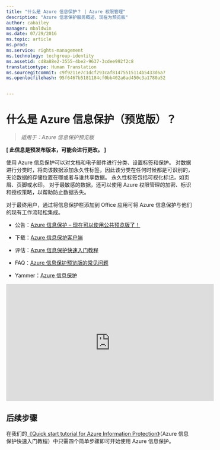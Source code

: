```yaml
---
title: "什么是 Azure 信息保护？ | Azure 权限管理"
description: "Azure 信息保护服务概述，现在为预览版"
author: cabailey
manager: mbaldwin
ms.date: 07/29/2016
ms.topic: article
ms.prod: 
ms.service: rights-management
ms.technology: techgroup-identity
ms.assetid: cd8a88e2-3555-4be2-9637-3cdee992f2c8
translationtype: Human Translation
ms.sourcegitcommit: c9f9211e7c1dcf293caf81475515114b5433d6a7
ms.openlocfilehash: 95f6467b5181184cf0bb402a6ad450c3a1780a52


---
```


# 什么是 Azure 信息保护（预览版）？

>*适用于：Azure 信息保护预览版*

**[ 此信息是预发布版本，可能会进行更改。 ]**

使用 Azure 信息保护可以对文档和电子邮件进行分类、设置标签和保护。 对数据进行分类时，将向该数据添加永久性标签，因此该分类在任何时候都是可识别的，无论数据的存储位置在哪或者与谁共享数据。 永久性标签包括可视化标记，如页眉、页脚或水印。 对于最敏感的数据，还可以使用 Azure 权限管理的加密、标识和授权策略，以帮助防止数据丢失。 

对于最终用户，通过将信息保护栏添加到 Office 应用可将 Azure 信息保护与他们的现有工作流轻松集成。 

- 公告：[Azure 信息保护 – 现在可以使用公共预览版了！](https://blogs.technet.microsoft.com/enterprisemobility/2016/07/12/azure-information-protection-public-preview-available-now/)

- 下载：[Azure 信息保护客户端](https://www.microsoft.com/en-us/download/details.aspx?id=53018)

- 评估：[Azure 信息保护快速入门教程](infoprotect-quick-start-tutorial.md) 

- FAQ：[Azure 信息保护预览版的常见问题](faq.md)

- Yammer：[Azure 信息保护](https://www.yammer.com/askipteam/#/threads/inGroup?type=in_group&feedId=8652489&view=all)


<iframe width="560" height="315" src="https://www.youtube.com/embed/N9Ip0m6d3G0" frameborder="0" allowfullscreen></iframe>

## 后续步骤

在我们的[《Quick start tutorial for Azure Information Protection》](infoprotect-quick-start-tutorial.md)（Azure 信息保护快速入门教程）中只需四个简单步骤即可开始使用 Azure 信息保护。


<!--HONumber=Aug16_HO4-->


